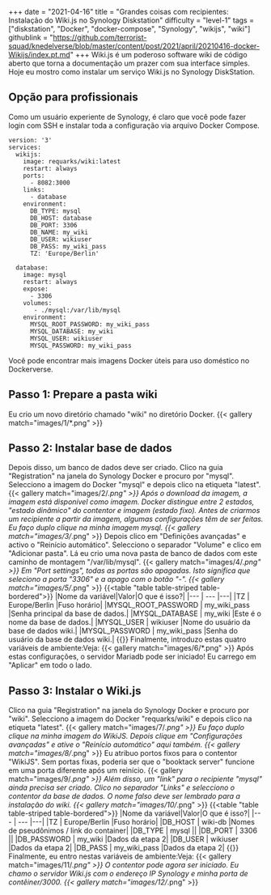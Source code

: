 +++
date = "2021-04-16"
title = "Grandes coisas com recipientes: Instalação do Wiki.js no Synology Diskstation"
difficulty = "level-1"
tags = ["diskstation", "Docker", "docker-compose", "Synology", "wikijs", "wiki"]
githublink = "https://github.com/terrorist-squad/knedelverse/blob/master/content/post/2021/april/20210416-docker-Wikijs/index.pt.md"
+++
Wiki.js é um poderoso software wiki de código aberto que torna a documentação um prazer com sua interface simples. Hoje eu mostro como instalar um serviço Wiki.js no Synology DiskStation.
## Opção para profissionais
Como um usuário experiente de Synology, é claro que você pode fazer login com SSH e instalar toda a configuração via arquivo Docker Compose.
```
version: '3'
services:
  wikijs:
    image: requarks/wiki:latest
    restart: always
    ports:
      - 8082:3000
    links:
      - database
    environment:
      DB_TYPE: mysql
      DB_HOST: database
      DB_PORT: 3306
      DB_NAME: my_wiki
      DB_USER: wikiuser
      DB_PASS: my_wiki_pass
      TZ: 'Europe/Berlin'

  database:
    image: mysql
    restart: always
    expose:
      - 3306
    volumes:
       - ./mysql:/var/lib/mysql
    environment:
      MYSQL_ROOT_PASSWORD: my_wiki_pass
      MYSQL_DATABASE: my_wiki
      MYSQL_USER: wikiuser
      MYSQL_PASSWORD: my_wiki_pass

```
Você pode encontrar mais imagens Docker úteis para uso doméstico no Dockerverse.
## Passo 1: Prepare a pasta wiki
Eu crio um novo diretório chamado "wiki" no diretório Docker.
{{< gallery match="images/1/*.png" >}}

## Passo 2: Instalar base de dados
Depois disso, um banco de dados deve ser criado. Clico na guia "Registration" na janela do Synology Docker e procuro por "mysql". Selecciono a imagem do Docker "mysql" e depois clico na etiqueta "latest".
{{< gallery match="images/2/*.png" >}}
Após o download da imagem, a imagem está disponível como imagem. Docker distingue entre 2 estados, "estado dinâmico" do contentor e imagem (estado fixo). Antes de criarmos um recipiente a partir da imagem, algumas configurações têm de ser feitas. Eu faço duplo clique na minha imagem mysql.
{{< gallery match="images/3/*.png" >}}
Depois clico em "Definições avançadas" e activo o "Reinício automático". Selecciono o separador "Volume" e clico em "Adicionar pasta". Lá eu crio uma nova pasta de banco de dados com este caminho de montagem "/var/lib/mysql".
{{< gallery match="images/4/*.png" >}}
Em "Port settings", todas as portas são apagadas. Isto significa que seleciono a porta "3306" e a apago com o botão "-".
{{< gallery match="images/5/*.png" >}}
{{<table "table table-striped table-bordered">}}
|Nome da variável|Valor|O que é isso?|
|--- | --- |---|
|TZ	| Europe/Berlin |Fuso horário|
|MYSQL_ROOT_PASSWORD	| my_wiki_pass |Senha principal da base de dados.|
|MYSQL_DATABASE |	my_wiki |Este é o nome da base de dados.|
|MYSQL_USER	| wikiuser |Nome do usuário da base de dados wiki.|
|MYSQL_PASSWORD |	my_wiki_pass	|Senha do usuário da base de dados wiki.|
{{</table>}}
Finalmente, introduzo estas quatro variáveis de ambiente:Veja:
{{< gallery match="images/6/*.png" >}}
Após estas configurações, o servidor Mariadb pode ser iniciado! Eu carrego em "Aplicar" em todo o lado.
## Passo 3: Instalar o Wiki.js
Clico na guia "Registration" na janela do Synology Docker e procuro por "wiki". Selecciono a imagem do Docker "requarks/wiki" e depois clico na etiqueta "latest".
{{< gallery match="images/7/*.png" >}}
Eu faço duplo clique na minha imagem do WikiJS. Depois clique em "Configurações avançadas" e ative o "Reinício automático" aqui também.
{{< gallery match="images/8/*.png" >}}
Eu atribuo portos fixos para o contentor "WikiJS". Sem portas fixas, poderia ser que o "booktack server" funcione em uma porta diferente após um reinício.
{{< gallery match="images/9/*.png" >}}
Além disso, um "link" para o recipiente "mysql" ainda precisa ser criado. Clico no separador "Links" e selecciono o contentor da base de dados. O nome falso deve ser lembrado para a instalação do wiki.
{{< gallery match="images/10/*.png" >}}
{{<table "table table-striped table-bordered">}}
|Nome da variável|Valor|O que é isso?|
|--- | --- |---|
|TZ	| Europe/Berlin	|Fuso horário|
|DB_HOST	| wiki-db	|Nomes de pseudônimos / link do container|
|DB_TYPE	| mysql	||
|DB_PORT	| 3306	 ||
|DB_PASSWORD	| my_wiki	|Dados da etapa 2|
|DB_USER	| wikiuser |Dados da etapa 2|
|DB_PASS	| my_wiki_pass	|Dados da etapa 2|
{{</table>}}
Finalmente, eu entro nestas variáveis de ambiente:Veja:
{{< gallery match="images/11/*.png" >}}
O contentor pode agora ser iniciado. Eu chamo o servidor Wiki.js com o endereço IP Synology e minha porta de contêiner/3000.
{{< gallery match="images/12/*.png" >}}
